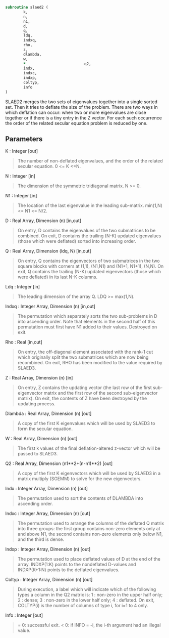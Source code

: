 ```fortran
subroutine slaed2 (
		k,
		n,
		n1,
		d,
		q,
		ldq,
		indxq,
		rho,
		z,
		dlambda,
		w,
		*                          q2,
		indx,
		indxc,
		indxp,
		coltyp,
		info
)
```

 SLAED2 merges the two sets of eigenvalues together into a single
 sorted set.  Then it tries to deflate the size of the problem.
 There are two ways in which deflation can occur:  when two or more
 eigenvalues are close together or if there is a tiny entry in the
 Z vector.  For each such occurrence the order of the related secular
 equation problem is reduced by one.

## Parameters
K : Integer [out]
> The number of non-deflated eigenvalues, and the order of the
> related secular equation. 0 <= K <=N.

N : Integer [in]
> The dimension of the symmetric tridiagonal matrix.  N >= 0.

N1 : Integer [in]
> The location of the last eigenvalue in the leading sub-matrix.
> min(1,N) <= N1 <= N/2.

D : Real Array, Dimension (n) [in,out]
> On entry, D contains the eigenvalues of the two submatrices to
> be combined.
> On exit, D contains the trailing (N-K) updated eigenvalues
> (those which were deflated) sorted into increasing order.

Q : Real Array, Dimension (ldq, N) [in,out]
> On entry, Q contains the eigenvectors of two submatrices in
> the two square blocks with corners at (1,1), (N1,N1)
> and (N1+1, N1+1), (N,N).
> On exit, Q contains the trailing (N-K) updated eigenvectors
> (those which were deflated) in its last N-K columns.

Ldq : Integer [in]
> The leading dimension of the array Q.  LDQ >= max(1,N).

Indxq : Integer Array, Dimension (n) [in,out]
> The permutation which separately sorts the two sub-problems
> in D into ascending order.  Note that elements in the second
> half of this permutation must first have N1 added to their
> values. Destroyed on exit.

Rho : Real [in,out]
> On entry, the off-diagonal element associated with the rank-1
> cut which originally split the two submatrices which are now
> being recombined.
> On exit, RHO has been modified to the value required by
> SLAED3.

Z : Real Array, Dimension (n) [in]
> On entry, Z contains the updating vector (the last
> row of the first sub-eigenvector matrix and the first row of
> the second sub-eigenvector matrix).
> On exit, the contents of Z have been destroyed by the updating
> process.

Dlambda : Real Array, Dimension (n) [out]
> A copy of the first K eigenvalues which will be used by
> SLAED3 to form the secular equation.

W : Real Array, Dimension (n) [out]
> The first k values of the final deflation-altered z-vector
> which will be passed to SLAED3.

Q2 : Real Array, Dimension (n1**2+(n-n1)**2) [out]
> A copy of the first K eigenvectors which will be used by
> SLAED3 in a matrix multiply (SGEMM) to solve for the new
> eigenvectors.

Indx : Integer Array, Dimension (n) [out]
> The permutation used to sort the contents of DLAMBDA into
> ascending order.

Indxc : Integer Array, Dimension (n) [out]
> The permutation used to arrange the columns of the deflated
> Q matrix into three groups:  the first group contains non-zero
> elements only at and above N1, the second contains
> non-zero elements only below N1, and the third is dense.

Indxp : Integer Array, Dimension (n) [out]
> The permutation used to place deflated values of D at the end
> of the array.  INDXP(1:K) points to the nondeflated D-values
> and INDXP(K+1:N) points to the deflated eigenvalues.

Coltyp : Integer Array, Dimension (n) [out]
> During execution, a label which will indicate which of the
> following types a column in the Q2 matrix is:
> 1 : non-zero in the upper half only;
> 2 : dense;
> 3 : non-zero in the lower half only;
> 4 : deflated.
> On exit, COLTYP(i) is the number of columns of type i,
> for i=1 to 4 only.

Info : Integer [out]
> = 0:  successful exit.
> < 0:  if INFO = -i, the i-th argument had an illegal value.

